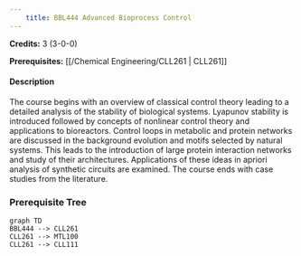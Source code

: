 ```yaml
---
    title: BBL444 Advanced Bioprocess Control
---
```

**Credits:** 3 (3-0-0)



**Prerequisites:** [[/Chemical Engineering/CLL261 | CLL261]]

#### Description 
The course begins with an overview of classical control theory leading to a detailed analysis of the stability of biological systems. Lyapunov stability is introduced followed by concepts of nonlinear control theory and applications to bioreactors. Control loops in metabolic and protein networks are discussed in the background evolution and motifs selected by natural systems. This leads to the introduction of large protein interaction networks and study of their architectures. Applications of these ideas in apriori analysis of synthetic circuits are examined. The course ends with case studies from the literature.

### Prerequisite Tree

```mermaid
graph TD
BBL444 --> CLL261
CLL261 --> MTL100
CLL261 --> CLL111
```